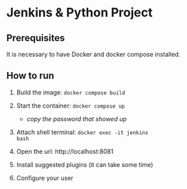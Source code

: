 # Jenkins & Python Project

## Prerequisites
It is necessary to have Docker and docker compose installed.

## How to run
1. Build the image: <code>docker compose build</code>
2. Start the container: <code>docker compose up</code>
    - *copy the password that showed up*
3. Attach shell terminal: <code>docker exec -it jenkins bash</code>
4. Open the url: http://localhost:8081

5. Install suggested plugins (it can take some time)
6. Configure your user

